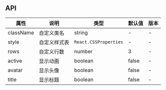 ## API

| 属性      | 说明         | 类型                  | 默认值 | 版本 |
| --------- | ------------ | --------------------- | ------ | ---- |
| className | 自定义类名   | string                | -      | -    |
| style     | 自定义样式表 | `React.CSSProperties` | -      | -    |
| rows      | 自定义行数   | number                | 3      | -    |
| active    | 显示动画     | boolean               | false  | -    |
| avatar    | 显示头像     | boolean               | false  | -    |
| title     | 显示标题     | boolean               | false  | -    |
